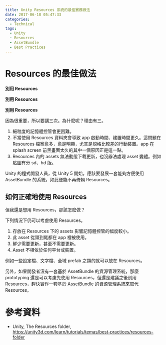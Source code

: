 ```yaml
---
title: Unity Resources 系統的最佳實務做法
date: 2017-06-18 05:47:33
categories:
  - Technical
tags:
  - Unity
  - Resources
  - AssetBundle
  - Best Practices
---
```



# Resources 的最佳做法

**別用 Resources**

**別用 Resources**

**別用 Resources**

因為很重要，所以要講三次。為什麼呢？理由有三。

1. 細粒度的記憶體控管會更困難。
2. 不當使用 Resources 資料夾會導致 app 啟動時間、建置時間更久。這問題在 Resources 檔案愈多，愈是明顯，尤其是規格比較差的行動裝置。app 在 splash screen 前黑畫面太久的其中一個原因正是這一點。
3. Resources 內的 assets 無法動態下載更新，也沒辦法處理 asset 變體。例如貼圖有分 sd、hd 版。

Unity 的程式開發人員，從 Unity 5 開始，應該要發展一套能夠方便使用 AssetBundle 的系統，如此便能不再倚賴 Resources。

<!--more-->

## 如何正確地使用 Resources

但我還是想用 Resources，那該怎麼做？

下列情況下仍可以考慮使用 Resources。

1. 存放在 Resources 下的 assets 影響記憶體控管的幅度較小。
2. 此 asset 從頭到尾都在 app 裡被使用。
3. 鮮少需要更新，甚至不需要更新。
4. Asset 不相依於任何平台或裝置。

例如一些設定檔、文字檔、全域 prefab 之類的就可以放在 Resources。

另外，如果開發者沒有一套基於 AssetBundle 的資源管理系統，那麼 prototyping 還是可以考慮先使用 Resources，但還是建議之後別用 Resources，趕快實作一套基於 AssetBundle 的資源管理系統來取代 Resources。

# 參考資料

- Unity, The Resources folder, https://unity3d.com/learn/tutorials/temas/best-practices/resources-folder
